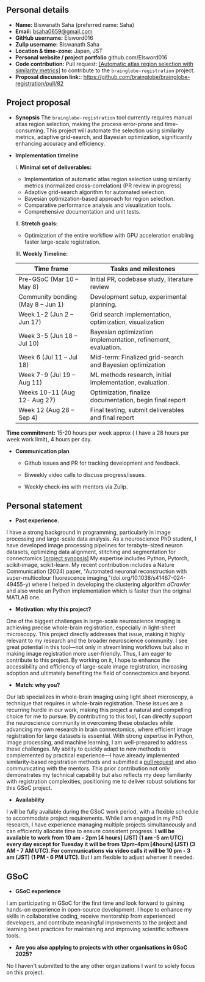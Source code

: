## Personal details

- **Name:** Biswanath Saha (preferred name: Saha)
- **Email:** bsaha0659@gmail.com
- **GitHub username:** Elsword016
- **Zulip username:** Biswanath Saha
- **Location & time-zone:** Japan, JST
- **Personal website / project portfolio** github.com/Elsword016 
- **Code contribution:** Pull request: [[Automatic atlas region selection with similarity metrics]](https://github.com/brainglobe/brainglobe-registration/pull/82) to contribute to the `brainglobe-registration` project.
- **Proposal discussion link:**: https://github.com/brainglobe/brainglobe-registration/pull/82

## Project proposal 
- **Synopsis**
  The `brainglobe-registration` tool currently requires manual atlas region selection, making the process error-prone and time-consuming. This project will automate the selection using similarity metrics, adaptive grid-search, and Bayesian optimization, significantly enhancing accuracy and efficiency.

- **Implementation timeline**

  I. **Minimal set of deliverables:**
  -	Implementation of automatic atlas region selection using similarity metrics (normalized cross-correlation) (PR review in progress)
  -	Adaptive grid-search algorithm for automated selection.
  -	Bayesian optimization-based approach for region selection.
  -	Comparative performance analysis and visualization tools.
  -	Comprehensive documentation and unit tests.
  
  II. **Stretch goals:**
  - Optimization of the entire workflow with GPU acceleration enabling faster large-scale registration.

  III. **Weekly Timeline:**

  | Time frame                          | Tasks and   milestones                                          |
  |-------------------------------------|-----------------------------------------------------------------|
  | Pre-GSoC (Mar 10   – May 8)         | Initial PR,   codebase study, literature review                 |
  | Community   bonding (May 8 – Jun 1) | Development setup,   experimental planning.                     |
  | Week 1-2 (Jun 2 –   Jun 17)         | Grid search   implementation, optimization, visualization       |
  | Week 3-5 (Jun 18   – Jul 10)        | Bayesian   optimization implementation, refinement, evaluation. |
  | Week 6 (Jul 11 –   Jul 18)          | Mid-term:   Finalized grid-search and Bayesian optimization     |
  | Week 7-9 (Jul 19   – Aug 11)        | ML methods   research, initial implementation, evaluation.      |
  | Weeks 10-11 (Aug   12- Aug 27)      | Optimization,   finalize documentation, begin final report      |
  | Week 12 (Aug 28 –   Sep 4)          | Final testing,   submit deliverables and final report           |

**Time commitment:** 15-20 hours per week approx ( I have a 28 hours per week work limit), 4 hours per day.
- **Communication plan**
  - Github issues and PR for tracking development and feedback.
  
  - Biweekly video calls to discuss progress/issues.
  
  - Weekly check-ins with mentors via Zulip.
 
## Personal statement
- **Past experience.**
  
I have a strong background in programming, particularly in image processing and large-scale data analysis. As a neuroscience PhD student, I have developed image processing pipelines for terabyte-sized neuron datasets, optimizing data alignment, stitching and segmentation for connectomics [[project synopsis]](https://sites.google.com/view/biswanathsaha/projects/lm-connectomics) My expertise includes Python, Pytorch, scikit-image, scikit-learn. My recent contribution includes a Nature Communication (2024) paper, "Automated neuronal reconstruction with super-multicolour fluorescence imaging,"(doi.org/10.1038/s41467-024-49455-y) where I helped in developing the clustering algorithm *dCrawler* and also wrote an Python implementation which is faster than the original MATLAB one.
  
- **Motivation: why this project?**

One of the biggest challenges in large-scale neuroscience imaging is achieving precise whole-brain registration, especially in light-sheet microscopy. This project directly addresses that issue, making it highly relevant to my research and the broader neuroscience community. I see great potential in this tool—not only in streamlining workflows but also in making image registration more user-friendly. Thus, I am eager to contribute to this project. By working on it, I hope to enhance the accessibility and efficiency of large-scale image registration, increasing adoption and ultimately benefiting the field of connectomics and beyond.

- **Match: why you?**

Our lab specializes in whole-brain imaging using light sheet microscopy, a technique that requires in whole-brain registration. These issues are a recurring hurdle in our work, making this project a natural and compelling choice for me to pursue. By contributing to this tool, I can directly support the neuroscience community in overcoming these obstacles while advancing my own research in brain connectomics, where efficient image registration for large datasets is essential. With strong expertise in Python, image processing, and machine learning, I am well-prepared to address these challenges. My ability to quickly adapt to new methods is complemented by practical experience—I have already implemented similarity-based registration methods and submitted a [pull request](https://github.com/brainglobe/brainglobe-registration/pull/82) and also communicating with the mentors. This prior contribution not only demonstrates my technical capability but also reflects my deep familiarity with registration complexities, positioning me to deliver robust solutions for this GSoC project.

- **Availability**

I will be fully available during the GSoC work period, with a flexible schedule to accommodate project requirements. While I am engaged in my PhD research, I have experience managing multiple projects simultaneously and can efficiently allocate time to ensure consistent progress. **I will be available to work from 10 am - 2pm [4 hours] (JST) (1 am -5 am UTC) every day except for Tuesday it will be from 12pm-4pm [4hours] (JST) (3 AM - 7 AM UTC). For communications via video calls it will be 10 pm - 3 am (JST) (1 PM - 6 PM UTC)**. But I am flexible to adjust whenver it needed.

## GSoC

- **GSoC experience**

I am participating in GSoC for the first time and look forward to gaining hands-on experience in open-source development. I hope to enhance my skills in collaborative coding, receive mentorship from experienced developers, and contribute meaningful improvements to the project and learning best practices for maintaining and improving scientific software tools. 

- **Are you also applying to projects with other organisations in GSoC 2025?**

No I haven't submitted to the any other organizations I want to solely focus on this project.
